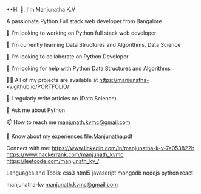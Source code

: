 **Hi 👋, I'm Manjunatha K.V

A passionate Python Full stack web developer from Bangalore

🔭 I’m looking to working on Python full stack web developer

🌱 I’m currently learning Data Structures and Algorithms, Data Science

👯 I’m looking to collaborate on Python Developer

🤝 I’m looking for help with Python Data Structures and Algorithms

👨‍💻 All of my projects are available at https://manjunatha-kv.github.io/PORTFOLIO/

📝 I regularly write articles on (Data Science)

💬 Ask me about Python

📫 How to reach me manjunath.kvmc@gmail.com

📄 Know about my experiences file:Manjunatha.pdf

Connect with me:
https://www.linkedin.com/in/manjunatha-k-v-7a053822b https://www.hackerrank.com/manjunath_kvmc https://leetcode.com/manjunath_kv_/

Languages and Tools:
css3 html5 javascript mongodb nodejs python react

manjunatha-kv
manjunath.kvmc@gmail.com
